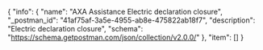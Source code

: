 {
  "info": {
    "name": "AXA Assistance Electric declaration closure",
    "_postman_id": "41af75af-3a5e-4955-ab8e-475822ab18f7",
    "description": "Electric declaration closure",
    "schema": "https://schema.getpostman.com/json/collection/v2.0.0/"
  },
  "item": []
}